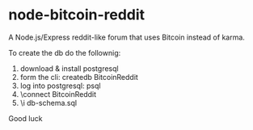 # node-bitcoin-reddit

A Node.js/Express reddit-like forum that uses Bitcoin instead of karma.


To create the db do the follownig:

1. download & install postgresql
2. form the cli: createdb BitcoinReddit
3. log into postgresql: psql
4. \connect BitcoinReddit
5. \i db-schema.sql

Good luck